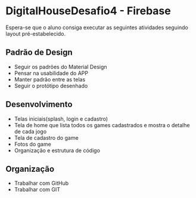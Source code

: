 # DigitalHouseDesafio4 - Firebase

Espera-se que o aluno consiga executar as seguintes atividades seguindo layout pré-estabelecido.

## Padrão de Design
- Seguir os padrões do Material Design
- Pensar na usabilidade do APP
- Manter padrão entre as telas
- Seguir o protótipo desenhado


## Desenvolvimento
- Telas iniciais(splash, login e cadastro)
- Tela de home que lista todos os games cadastrados e mostra o detalhe de cada jogo
- Tela de cadastro do game
- Fotos do game
- Organização e estrutura de código


## Organização
- Trabalhar com GitHub
- Trabalhar com GIT
